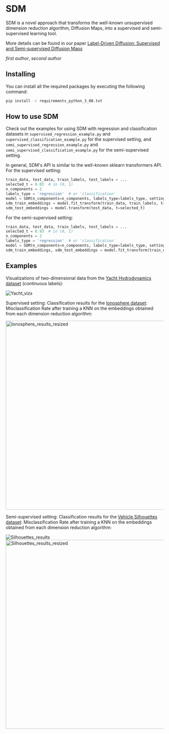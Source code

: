 # SDM

SDM is a novel approach that transforms the well-known
unsupervised dimension reduction algorithm, Diffusion Maps, into a supervised and semi-supervised learning tool.

More details can be found in our paper [Label-Driven Diffusion: Supervised and Semi-supervised Diffusion Maps](https://arxiv.org/******)

*first author*, *second author*

## Installing
You can install all the required packages by executing the following command:

```bash
pip install -r requirements_python_3_08.txt
```

## How to use SDM
Check out the examples for using SDM with regression and classification datasets in `supervised_regression_example.py` and
`supervised_classification_example.py` for the supervised setting, and `semi_supervised_regression_example.py` and
`semi_supervised_classification_example.py` for the semi-supervised setting.

In general, SDM's API is similar to the well-known sklearn transformers API. For the supervised setting:

```python
train_data, test_data, train_labels, test_labels = ...
selected_t = 0.03  # in (0, 1)
n_components = 2
labels_type = 'regression'  # or 'classification'
model = SDM(n_components=n_components, labels_type=labels_type, setting='supervised')
sdm_train_embeddings = model.fit_transform(train_data, train_labels, t=selected_t)
sdm_test_embeddings = model.transform(test_data, t=selected_t)
```

For the semi-supervised setting:

```python
train_data, test_data, train_labels, test_labels = ...
selected_t = 0.93  # in (0, 1)
n_components = 2
labels_type = 'regression'  # or 'classification'
model = SDM(n_components=n_components, labels_type=labels_type, setting='semi-supervised')
sdm_train_embeddings, sdm_test_embeddings = model.fit_transform(train_data, train_labels, test_data, t=selected_t)
```

## Examples
Visualizations of two-dimensional data from the [Yacht Hydrodynamics dataset](https://archive.ics.uci.edu/dataset/243/yacht+hydrodynamics) (continuous labels):

![Yacht_vizs](https://github.com/harel147/sdm/assets/63463677/1271d5e4-802d-4bfb-9f4f-771ee9675f15)

Supervised setting: Classification results for the
[Ionosphere dataset](https://archive.ics.uci.edu/dataset/52/ionosphere): Misclassification Rate after training a
KNN on the embeddings obtained from each dimension reduction algorithm:

<img src="https://github.com/user-attachments/assets/1a2e27e8-55ce-4382-99b6-562d2a8704ce" alt="Ionosphere_results_resized" width="600"/>

Semi-supervised setting: Classification results for the
[Vehicle Silhouettes dataset](https://archive.ics.uci.edu/dataset/149/statlog+vehicle+silhouettes): Misclassification Rate after training a
KNN on the embeddings obtained from each dimension reduction algorithm:

![Silhouettes_results](https://github.com/user-attachments/assets/d43a6cf2-b42b-4c01-b249-e6c9fe4a6046)
<img src="https://github.com/user-attachments/assets/d43a6cf2-b42b-4c01-b249-e6c9fe4a6046" alt="Silhouettes_results_resized" width="600"/>

